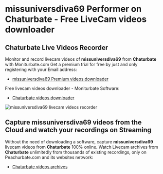 # missuniversdiva69 Performer on Chaturbate - Free LiveCam videos downloader

## Chaturbate Live Videos Recorder

Monitor and record livecam videos of **missuniversdiva69** from **Chaturbate** with Moniturbate.com
Get a premium trial for free by just and only registering with your Email address:
* [missuniversdiva69 Premium videos downloader](https://moniturbate.com/request-demo-licence-key.html)

Free livecam videos downloader - Moniturbate Software:
* [Chaturbate videos downloader](https://moniturbate.com/moniturbate-download-software.html)

![missuniversdiva69 livecam videos recorder](https://peachurnet.com/templates/moniturbate-software.png)


## Capture missuniversdiva69 videos from the Cloud and watch your recordings on Streaming

Without the need of downloading a software, capture **missuniversdiva69** livecam videos from **Chaturbate** 100% online.
Watch Livecam archives from **Chaturbate** unlimitedly from thousands of existing recordings, only on Peachurbate.com and its websites network:
* [Chaturbate videos archives](https://peachurnet.com/)